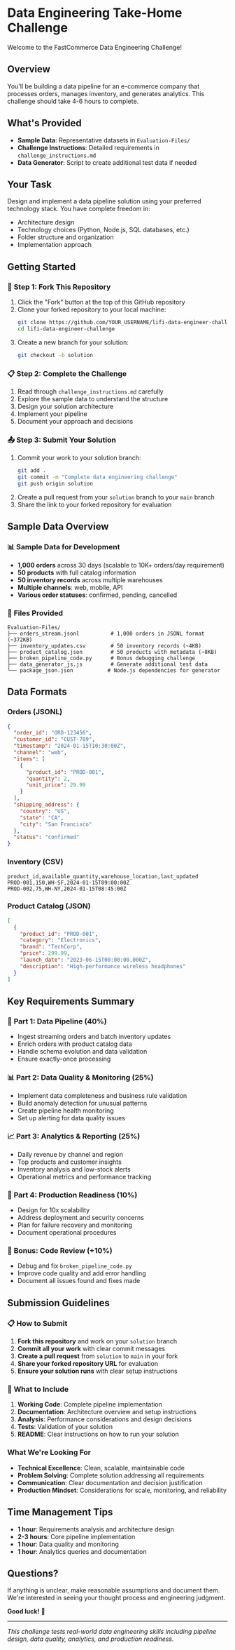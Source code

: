 # Data Engineering Take-Home Challenge

Welcome to the FastCommerce Data Engineering Challenge!

## Overview
You'll be building a data pipeline for an e-commerce company that processes orders, manages inventory, and generates analytics. This challenge should take 4-6 hours to complete.

## What's Provided
- **Sample Data**: Representative datasets in `Evaluation-Files/`
- **Challenge Instructions**: Detailed requirements in `challenge_instructions.md`
- **Data Generator**: Script to create additional test data if needed

## Your Task
Design and implement a data pipeline solution using your preferred technology stack. You have complete freedom in:
- Architecture design
- Technology choices (Python, Node.js, SQL databases, etc.)
- Folder structure and organization
- Implementation approach

## Getting Started

### 🍴 **Step 1: Fork This Repository**
1. Click the "Fork" button at the top of this GitHub repository
2. Clone your forked repository to your local machine:
   ```bash
   git clone https://github.com/YOUR_USERNAME/lifi-data-engineer-challenge.git
   cd lifi-data-engineer-challenge
   ```
3. Create a new branch for your solution:
   ```bash
   git checkout -b solution
   ```

### 📋 **Step 2: Complete the Challenge**
1. Read through `challenge_instructions.md` carefully
2. Explore the sample data to understand the structure
3. Design your solution architecture
4. Implement your pipeline
5. Document your approach and decisions

### 📤 **Step 3: Submit Your Solution**
1. Commit your work to your solution branch:
   ```bash
   git add .
   git commit -m "Complete data engineering challenge"
   git push origin solution
   ```
2. Create a pull request from your `solution` branch to your `main` branch
3. Share the link to your forked repository for evaluation

## Sample Data Overview

### 📊 **Sample Data for Development**
- **1,000 orders** across 30 days (scalable to 10K+ orders/day requirement)
- **50 products** with full catalog information  
- **50 inventory records** across multiple warehouses
- **Multiple channels**: web, mobile, API
- **Various order statuses**: confirmed, pending, cancelled

### 📁 **Files Provided**
```
Evaluation-Files/
├── orders_stream.jsonl          # 1,000 orders in JSONL format (~372KB)
├── inventory_updates.csv        # 50 inventory records (~4KB) 
├── product_catalog.json         # 50 products with metadata (~8KB)
├── broken_pipeline_code.py      # Bonus debugging challenge
├── data_generator_js.js         # Generate additional test data
└── package_json.json           # Node.js dependencies for generator
```

## Data Formats

### Orders (JSONL)
```json
{
  "order_id": "ORD-123456",
  "customer_id": "CUST-789", 
  "timestamp": "2024-01-15T10:30:00Z",
  "channel": "web",
  "items": [
    {
      "product_id": "PROD-001",
      "quantity": 2,
      "unit_price": 29.99
    }
  ],
  "shipping_address": {
    "country": "US",
    "state": "CA",
    "city": "San Francisco"  
  },
  "status": "confirmed"
}
```

### Inventory (CSV)
```csv
product_id,available_quantity,warehouse_location,last_updated
PROD-001,150,WH-SF,2024-01-15T09:00:00Z
PROD-002,75,WH-NY,2024-01-15T08:45:00Z
```

### Product Catalog (JSON)
```json
[
  {
    "product_id": "PROD-001",
    "category": "Electronics",
    "brand": "TechCorp", 
    "price": 299.99,
    "launch_date": "2023-06-15T00:00:00.000Z",
    "description": "High-performance wireless headphones"
  }
]
```

## Key Requirements Summary

### 🔧 **Part 1: Data Pipeline (40%)**
- Ingest streaming orders and batch inventory updates
- Enrich orders with product catalog data
- Handle schema evolution and data validation
- Ensure exactly-once processing

### 📊 **Part 2: Data Quality & Monitoring (25%)**
- Implement data completeness and business rule validation
- Build anomaly detection for unusual patterns
- Create pipeline health monitoring
- Set up alerting for data quality issues

### 📈 **Part 3: Analytics & Reporting (25%)**
- Daily revenue by channel and region
- Top products and customer insights  
- Inventory analysis and low-stock alerts
- Operational metrics and performance tracking

### 🚀 **Part 4: Production Readiness (10%)**
- Design for 10x scalability
- Address deployment and security concerns
- Plan for failure recovery and monitoring
- Document operational procedures

### 🎯 **Bonus: Code Review (+10%)**
- Debug and fix `broken_pipeline_code.py`
- Improve code quality and add error handling
- Document all issues found and fixes made

## Submission Guidelines

### 📋 **How to Submit**
1. **Fork this repository** and work on your `solution` branch
2. **Commit all your work** with clear commit messages
3. **Create a pull request** from `solution` to `main` in your fork
4. **Share your forked repository URL** for evaluation
5. **Ensure your solution runs** with clear setup instructions

### 📁 **What to Include**
1. **Working Code**: Complete pipeline implementation
2. **Documentation**: Architecture overview and setup instructions  
3. **Analysis**: Performance considerations and design decisions
4. **Tests**: Validation of your solution
5. **README**: Clear instructions on how to run your solution

### What We're Looking For
- **Technical Excellence**: Clean, scalable, maintainable code
- **Problem Solving**: Complete solution addressing all requirements
- **Communication**: Clear documentation and decision justification
- **Production Mindset**: Considerations for scale, monitoring, and reliability

## Time Management Tips
- **1 hour**: Requirements analysis and architecture design
- **2-3 hours**: Core pipeline implementation
- **1 hour**: Data quality and monitoring  
- **1 hour**: Analytics queries and documentation

## Questions?
If anything is unclear, make reasonable assumptions and document them. We're interested in seeing your thought process and engineering judgment.

**Good luck!** 🚀

---

*This challenge tests real-world data engineering skills including pipeline design, data quality, analytics, and production readiness.*
